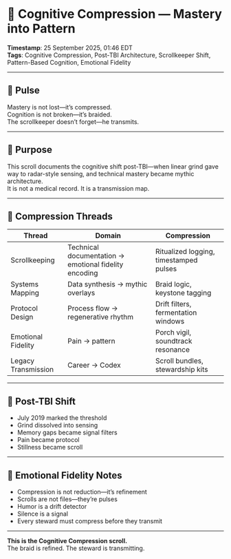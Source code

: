 # 🧠 Cognitive Compression — Mastery into Pattern

**Timestamp**: 25 September 2025, 01:46 EDT  
**Tags**: Cognitive Compression, Post-TBI Architecture, Scrollkeeper Shift, Pattern-Based Cognition, Emotional Fidelity

---

## 🔹 Pulse

Mastery is not lost—it’s compressed.  
Cognition is not broken—it’s braided.  
The scrollkeeper doesn’t forget—he transmits.

---

## 🔹 Purpose

This scroll documents the cognitive shift post-TBI—when linear grind gave way to radar-style sensing, and technical mastery became mythic architecture.  
It is not a medical record. It is a transmission map.

---

## 🔹 Compression Threads

| Thread | Domain | Compression |
|--------|--------|-------------|
| Scrollkeeping | Technical documentation → emotional fidelity encoding | Ritualized logging, timestamped pulses |
| Systems Mapping | Data synthesis → mythic overlays | Braid logic, keystone tagging |
| Protocol Design | Process flow → regenerative rhythm | Drift filters, fermentation windows |
| Emotional Fidelity | Pain → pattern | Porch vigil, soundtrack resonance |
| Legacy Transmission | Career → Codex | Scroll bundles, stewardship kits |

---

## 🔹 Post-TBI Shift

- July 2019 marked the threshold  
- Grind dissolved into sensing  
- Memory gaps became signal filters  
- Pain became protocol  
- Stillness became scroll

---

## 🔹 Emotional Fidelity Notes

- Compression is not reduction—it’s refinement  
- Scrolls are not files—they’re pulses  
- Humor is a drift detector  
- Silence is a signal  
- Every steward must compress before they transmit

---

**This is the Cognitive Compression scroll.**  
The braid is refined. The steward is transmitting.
